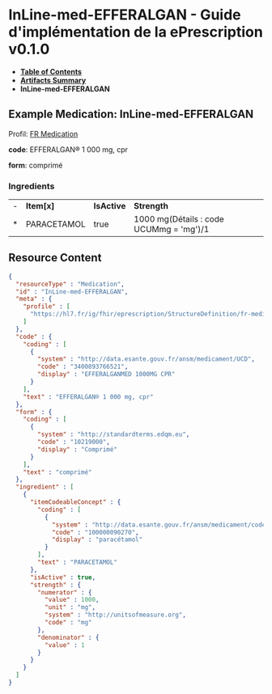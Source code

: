 # InLine-med-EFFERALGAN - Guide d'implémentation de la ePrescription v0.1.0

* [**Table of Contents**](toc.md)
* [**Artifacts Summary**](artifacts.md)
* **InLine-med-EFFERALGAN**

## Example Medication: InLine-med-EFFERALGAN

Profil: [FR Medication](StructureDefinition-fr-medication.md)

**code**: EFFERALGAN® 1 000 mg, cpr

**form**: comprimé

### Ingredients

| | | | |
| :--- | :--- | :--- | :--- |
| - | **Item[x]** | **IsActive** | **Strength** |
| * | PARACETAMOL | true | 1000 mg(Détails : code UCUMmg = 'mg')/1 |



## Resource Content

```json
{
  "resourceType" : "Medication",
  "id" : "InLine-med-EFFERALGAN",
  "meta" : {
    "profile" : [
      "https://hl7.fr/ig/fhir/eprescription/StructureDefinition/fr-medication"
    ]
  },
  "code" : {
    "coding" : [
      {
        "system" : "http://data.esante.gouv.fr/ansm/medicament/UCD",
        "code" : "3400893766521",
        "display" : "EFFERALGANMED 1000MG CPR"
      }
    ],
    "text" : "EFFERALGAN® 1 000 mg, cpr"
  },
  "form" : {
    "coding" : [
      {
        "system" : "http://standardterms.edqm.eu",
        "code" : "10219000",
        "display" : "Comprimé"
      }
    ],
    "text" : "comprimé"
  },
  "ingredient" : [
    {
      "itemCodeableConcept" : {
        "coding" : [
          {
            "system" : "http://data.esante.gouv.fr/ansm/medicament/codeSMS",
            "code" : "100000090270",
            "display" : "paracétamol"
          }
        ],
        "text" : "PARACETAMOL"
      },
      "isActive" : true,
      "strength" : {
        "numerator" : {
          "value" : 1000,
          "unit" : "mg",
          "system" : "http://unitsofmeasure.org",
          "code" : "mg"
        },
        "denominator" : {
          "value" : 1
        }
      }
    }
  ]
}

```
